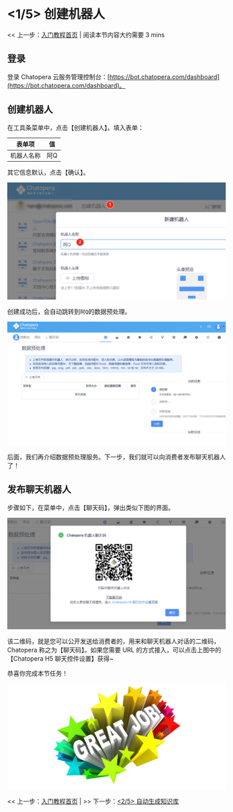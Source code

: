 <!-- markup:blank-line -->
# <1/5> 创建机器人

<< 上一步：[入门教程首页](/products/chatbot-platform/tutorials/index.html) | <i class="glyphicon glyphicon-time"></i>阅读本节内容大约需要 3 mins <!-- markup:skip-line -->

## 登录

登录 Chatopera 云服务管理控制台：[https://bot.chatopera.com/dashboard](https://bot.chatopera.com/dashboard)。

## 创建机器人

在工具条菜单中，点击【创建机器人】。填入表单：

| 表单项 | 值 |
| --- | --- |
| 机器人名称 | 阿Q |
<!-- markup:table-caption 创建机器人表单 -->

其它信息默认，点击【确认】。

![](../../../images/assets/screenshot_20230503085347.png)

创建成功后，会自动跳转到`阿Q`的数据预处理。

![](../../../images/assets/screenshot_20240612094940.png)

后面，我们再介绍数据预处理服务。下一步，我们就可以向消费者发布聊天机器人了！

## 发布聊天机器人

步骤如下，在菜单中，点击【聊天码】，弹出类似下图的界面。

![](../../../images/assets/screenshot_20240612095312.png)

该二维码，就是您可以公开发送给消费者的，用来和聊天机器人对话的二维码，Chatopera 称之为【聊天码】。如果您需要 URL 的方式接入，可以点击上图中的【Chatopera H5 聊天控件设置】获得~

恭喜你完成本节任务！

![恭喜完成任务](../../../images/products/platform/congr-20210913-195053.png) <!-- markup:skip-line -->

<< 上一步：[入门教程首页](/products/chatbot-platform/tutorials/index.html) | >> 下一步：[<2/5> 自动生成知识库](/products/chatbot-platform/tutorials/2-answer-faq.html) <!-- markup:skip-line -->

